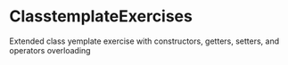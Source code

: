 # ClasstemplateExercises
Extended class yemplate exercise with constructors, getters, setters, and operators overloading
